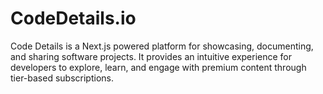 # CodeDetails.io
Code Details is a Next.js powered platform for showcasing, documenting, and sharing software projects. It provides an intuitive experience for developers to explore, learn, and engage with premium content through tier-based subscriptions.

